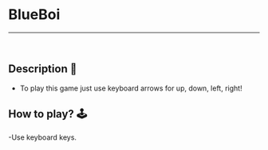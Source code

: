 # **BlueBoi** 

---

<br>

## **Description 📃**
- To play this game just use keyboard arrows for up, down, left, right!

## **How to play? 🕹️**
-Use keyboard keys.

